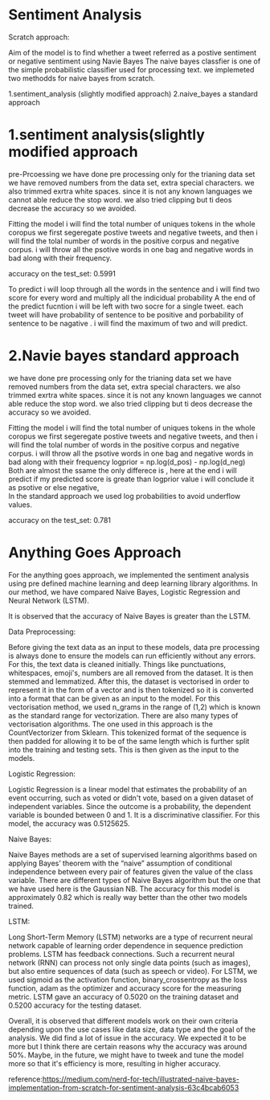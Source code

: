 # Sentiment Analysis

  Scratch approach:

  Aim of the model is to find whether a tweet referred as a postive sentiment or negative sentiment using Navie Bayes
  The naive bayes classfier is one of the simple probabilistic classifier used for processing text. we implemeted two methodds for naive bayes from scratch.

1.sentiment_analysis (slightly modified approach)
2.naive_bayes a standard approach
   
# 1.sentiment analysis(slightly modified approach
   pre-Prcoessing
    we have done pre processing only for the trianing data set 
    we have removed numbers from the data set, extra special characters.  we also trimmed exrtra white spaces. since it is not any known languages we cannot able reduce the stop word. we also tried clipping but ti deos decrease the accuracy so we avoided.
    
   Fitting the model
   i will find the total number of uniques tokens in the whole coropus 
   we first segeregate postive tweets and negative tweets, and then i will find the tolal number of words in the positive corpus and negative corpus. i will throw all the psotive words in one bag and negative words in bad along with their frequency.
   
   accuracy on the test_set: 0.5991
 
  To predict
    i will loop through all the words in the sentence and i will find two score for every word and multiply all the indicidual probability
    A the end of the predict fucntion i will be left with two socre for a single tweet.
    each tweet will have probability of sentence to be positive and porbability of sentence to be nagative . i will find the maximum of two and will predict.
    
# 2.Navie bayes standard approach
 we have done pre processing only for the trianing data set 
    we have removed numbers from the data set, extra special characters.  we also trimmed exrtra white spaces. since it is not any known languages we cannot able reduce the stop word. we also tried clipping but ti deos decrease the accuracy so we avoided.
    
   Fitting the model
   i will find the total number of uniques tokens in the whole coropus 
   we first segeregate postive tweets and negative tweets, and then i will find the tolal number of words in the positive corpus and negative corpus. i will throw all the psotive words in one bag and negative words in bad along with their frequency
   logprior = np.log(d_pos) - np.log(d_neg)
   Both are almost the ssame the only differece is , here at the end i will predict if my predicted score is greate than logprior value i will conclude it as psotive or else negative,  
   In the standard approach we used log probabilities to avoid underflow values.
   
   accuracy on the test_set: 0.781
   
# Anything Goes Approach

For the anything goes approach, we implemented the sentiment analysis using pre defined machine learning and deep learning library algorithms. In our method, we have compared Naive Bayes, Logistic Regression and Neural Network (LSTM).

It is observed that the accuracy of Naive Bayes is greater than the LSTM.

Data Preprocessing:

Before giving the text data as an input to these models, data pre processing is always done to ensure the models can run efficiently without any errors. For this, the text data is cleaned initially. Things like punctuations, whitespaces, emoji's, numbers are all removed from the dataset. It is then stemmed and lemmatized. After this, the dataset is vectorised in order to represent it in the form of a vector and is then tokenized so it is converted into a format that can be given as an input to the model. For this vectorisation method, we used n_grams in the range of (1,2) which is known as the standard range for vectorization. There are also many types of vectorisation algorithms. The one used in this approach is the CountVectorizer from Sklearn. This tokenized format of the sequence is then padded for allowing it to be of the same length which is further split into the training and testing sets. This is then given as the input to the models. 
   
 Logistic Regression:
 
Logistic Regression is a linear model that estimates the probability of an event occurring, such as voted or didn't vote, based on a given dataset of independent variables. Since the outcome is a probability, the dependent variable is bounded between 0 and 1. It is a discriminative classifier. For this model, the accuracy was 0.5125625.

Naive Bayes:

Naive Bayes methods are a set of supervised learning algorithms based on applying Bayes’ theorem with the “naive” assumption of conditional independence between every pair of features given the value of the class variable. There are different types of Naive Bayes algorithm but the one that we have used here is the Gaussian NB. The accuracy for this model is approximately 0.82 which is really way better than the other two models trained.

LSTM:

Long Short-Term Memory (LSTM) networks are a type of recurrent neural network capable of learning order dependence in sequence prediction problems.  LSTM has feedback connections. Such a recurrent neural network (RNN) can process not only single data points (such as images), but also entire sequences of data (such as speech or video). For LSTM, we used sigmoid as the activation function, binary_crossentropy as the loss function, adam as the optimizer and accuracy score for the measuring metric. LSTM gave an accuracy of 0.5020 on the training dataset and 0.5200 accuracy for the testing dataset. 

Overall, it is observed that different models work on their own criteria depending upon the use cases like data size, data type and the goal of the analysis. We did find a lot of issue in the accuracy. We expected it to be more but I think there are certain reasons why the accuracy was around 50%. Maybe, in the future, we might have to tweek and tune the model more so that it's efficiency is more, resulting in higher accuracy. 


reference:https://medium.com/nerd-for-tech/illustrated-naive-bayes-implementation-from-scratch-for-sentiment-analysis-63c4bcab6053
